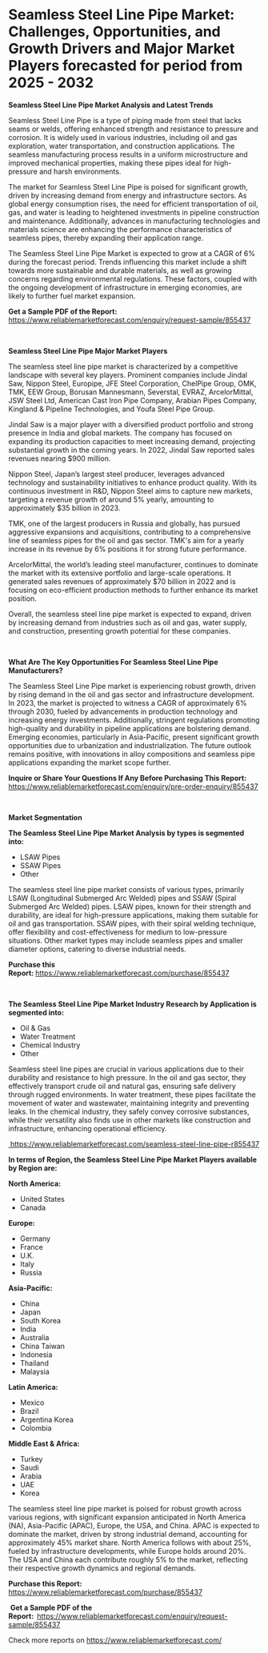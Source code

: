 <p><h1>Seamless Steel Line Pipe Market: Challenges, Opportunities, and Growth Drivers and Major Market Players forecasted for period from 2025 - 2032</h1></p><p><strong>Seamless Steel Line Pipe Market Analysis and Latest Trends</strong></p>
<p><p>Seamless Steel Line Pipe is a type of piping made from steel that lacks seams or welds, offering enhanced strength and resistance to pressure and corrosion. It is widely used in various industries, including oil and gas exploration, water transportation, and construction applications. The seamless manufacturing process results in a uniform microstructure and improved mechanical properties, making these pipes ideal for high-pressure and harsh environments.</p><p>The market for Seamless Steel Line Pipe is poised for significant growth, driven by increasing demand from energy and infrastructure sectors. As global energy consumption rises, the need for efficient transportation of oil, gas, and water is leading to heightened investments in pipeline construction and maintenance. Additionally, advances in manufacturing technologies and materials science are enhancing the performance characteristics of seamless pipes, thereby expanding their application range.</p><p>The Seamless Steel Line Pipe Market is expected to grow at a CAGR of 6% during the forecast period. Trends influencing this market include a shift towards more sustainable and durable materials, as well as growing concerns regarding environmental regulations. These factors, coupled with the ongoing development of infrastructure in emerging economies, are likely to further fuel market expansion.</p></p>
<p><strong>Get a Sample PDF of the Report:&nbsp;</strong> <a href="https://www.reliablemarketforecast.com/enquiry/request-sample/855437?utm_campaign=3527&utm_medium=2&utm_source=Github&utm_content=ia&utm_term=01042025&utm_id=seamless-steel-line-pipe">https://www.reliablemarketforecast.com/enquiry/request-sample/855437</a></p>
<p>&nbsp;</p>
<p><strong>Seamless Steel Line Pipe Major Market Players</strong></p>
<p><p>The seamless steel line pipe market is characterized by a competitive landscape with several key players. Prominent companies include Jindal Saw, Nippon Steel, Europipe, JFE Steel Corporation, ChelPipe Group, OMK, TMK, EEW Group, Borusan Mannesmann, Severstal, EVRAZ, ArcelorMittal, JSW Steel Ltd, American Cast Iron Pipe Company, Arabian Pipes Company, Kingland & Pipeline Technologies, and Youfa Steel Pipe Group.</p><p>Jindal Saw is a major player with a diversified product portfolio and strong presence in India and global markets. The company has focused on expanding its production capacities to meet increasing demand, projecting substantial growth in the coming years. In 2022, Jindal Saw reported sales revenues nearing $900 million.</p><p>Nippon Steel, Japan’s largest steel producer, leverages advanced technology and sustainability initiatives to enhance product quality. With its continuous investment in R&D, Nippon Steel aims to capture new markets, targeting a revenue growth of around 5% yearly, amounting to approximately $35 billion in 2023.</p><p>TMK, one of the largest producers in Russia and globally, has pursued aggressive expansions and acquisitions, contributing to a comprehensive line of seamless pipes for the oil and gas sector. TMK's aim for a yearly increase in its revenue by 6% positions it for strong future performance.</p><p>ArcelorMittal, the world’s leading steel manufacturer, continues to dominate the market with its extensive portfolio and large-scale operations. It generated sales revenues of approximately $70 billion in 2022 and is focusing on eco-efficient production methods to further enhance its market position.</p><p>Overall, the seamless steel line pipe market is expected to expand, driven by increasing demand from industries such as oil and gas, water supply, and construction, presenting growth potential for these companies.</p></p>
<p>&nbsp;</p>
<p><strong>What Are The Key Opportunities For Seamless Steel Line Pipe Manufacturers?</strong></p>
<p><p>The Seamless Steel Line Pipe market is experiencing robust growth, driven by rising demand in the oil and gas sector and infrastructure development. In 2023, the market is projected to witness a CAGR of approximately 6% through 2030, fueled by advancements in production technology and increasing energy investments. Additionally, stringent regulations promoting high-quality and durability in pipeline applications are bolstering demand. Emerging economies, particularly in Asia-Pacific, present significant growth opportunities due to urbanization and industrialization. The future outlook remains positive, with innovations in alloy compositions and seamless pipe applications expanding the market scope further.</p></p>
<p><strong>Inquire or Share Your Questions If Any Before Purchasing This Report:</strong> <a href="https://www.reliablemarketforecast.com/enquiry/pre-order-enquiry/855437?utm_campaign=3527&utm_medium=2&utm_source=Github&utm_content=ia&utm_term=01042025&utm_id=seamless-steel-line-pipe">https://www.reliablemarketforecast.com/enquiry/pre-order-enquiry/855437</a></p>
<p>&nbsp;</p>
<p><strong>Market Segmentation</strong></p>
<p><strong>The Seamless Steel Line Pipe Market Analysis by types is segmented into:</strong></p>
<p><ul><li>LSAW Pipes</li><li>SSAW Pipes</li><li>Other</li></ul></p>
<p><p>The seamless steel line pipe market consists of various types, primarily LSAW (Longitudinal Submerged Arc Welded) pipes and SSAW (Spiral Submerged Arc Welded) pipes. LSAW pipes, known for their strength and durability, are ideal for high-pressure applications, making them suitable for oil and gas transportation. SSAW pipes, with their spiral welding technique, offer flexibility and cost-effectiveness for medium to low-pressure situations. Other market types may include seamless pipes and smaller diameter options, catering to diverse industrial needs.</p></p>
<p><strong>Purchase this Report:&nbsp;</strong><a href="https://www.reliablemarketforecast.com/purchase/855437?utm_campaign=3527&utm_medium=2&utm_source=Github&utm_content=ia&utm_term=01042025&utm_id=seamless-steel-line-pipe">https://www.reliablemarketforecast.com/purchase/855437</a></p>
<p>&nbsp;</p>
<p><strong>The Seamless Steel Line Pipe Market Industry Research by Application is segmented into:</strong></p>
<p><ul><li>Oil & Gas</li><li>Water Treatment</li><li>Chemical Industry</li><li>Other</li></ul></p>
<p><p>Seamless steel line pipes are crucial in various applications due to their durability and resistance to high pressure. In the oil and gas sector, they effectively transport crude oil and natural gas, ensuring safe delivery through rugged environments. In water treatment, these pipes facilitate the movement of water and wastewater, maintaining integrity and preventing leaks. In the chemical industry, they safely convey corrosive substances, while their versatility also finds use in other markets like construction and infrastructure, enhancing operational efficiency.</p></p>
<p><a href="https://www.reliablemarketforecast.com/seamless-steel-line-pipe-r855437?utm_campaign=3527&utm_medium=2&utm_source=Github&utm_content=ia&utm_term=01042025&utm_id=seamless-steel-line-pipe">&nbsp;https://www.reliablemarketforecast.com/seamless-steel-line-pipe-r855437</a></p>
<p><strong>In terms of Region, the Seamless Steel Line Pipe Market Players available by Region are:</strong></p>
<p>
    <p> <strong> North America: </strong>
        <ul>
            <li>United States</li>
            <li>Canada</li>
        </ul>
        </p> 
    <p> <strong> Europe: </strong>
        <ul>
            <li>Germany</li>
            <li>France</li>
            <li>U.K.</li>
            <li>Italy</li>
            <li>Russia</li>
        </ul>
        </p> 
    <p> <strong> Asia-Pacific: </strong>
        <ul>
            <li>China</li>
            <li>Japan</li>
            <li>South Korea</li>
            <li>India</li>
            <li>Australia</li>
            <li>China Taiwan</li>
            <li>Indonesia</li>
            <li>Thailand</li>
            <li>Malaysia</li>
        </ul>
        </p> 
    <p> <strong> Latin America: </strong>
        <ul>
            <li>Mexico</li>
            <li>Brazil</li>
            <li>Argentina Korea</li>
            <li>Colombia</li>
        </ul>
        </p> 
    <p> <strong> Middle East & Africa: </strong>
        <ul>
            <li>Turkey</li>
            <li>Saudi</li>
            <li>Arabia</li>
            <li>UAE</li>
            <li>Korea</li>
        </ul>
    </p>
    </p>
<p><p>The seamless steel line pipe market is poised for robust growth across various regions, with significant expansion anticipated in North America (NA), Asia-Pacific (APAC), Europe, the USA, and China. APAC is expected to dominate the market, driven by strong industrial demand, accounting for approximately 45% market share. North America follows with about 25%, fueled by infrastructure developments, while Europe holds around 20%. The USA and China each contribute roughly 5% to the market, reflecting their respective growth dynamics and regional demands.</p></p>
<p><strong>Purchase this Report: </strong><a href="https://www.reliablemarketforecast.com/purchase/855437?utm_campaign=3527&utm_medium=2&utm_source=Github&utm_content=ia&utm_term=01042025&utm_id=seamless-steel-line-pipe">https://www.reliablemarketforecast.com/purchase/855437</a></p>
<p>&nbsp;<strong>Get a Sample PDF of the Report:&nbsp;&nbsp;</strong><a href="https://www.reliablemarketforecast.com/enquiry/request-sample/855437?utm_campaign=3527&utm_medium=2&utm_source=Github&utm_content=ia&utm_term=01042025&utm_id=seamless-steel-line-pipe">https://www.reliablemarketforecast.com/enquiry/request-sample/855437</a></p>
<p><strong></strong></p>
<p>Check more reports on <a href="https://www.reliablemarketforecast.com/?utm_campaign=3527&utm_medium=2&utm_source=Github&utm_content=ia&utm_term=01042025&utm_id=seamless-steel-line-pipe">https://www.reliablemarketforecast.com/</a></p>